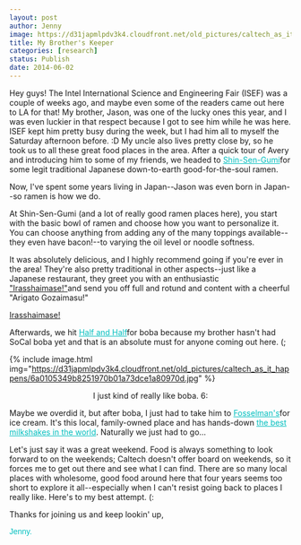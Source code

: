 ```yaml
---
layout: post
author: Jenny
image: https://d31japmlpdv3k4.cloudfront.net/old_pictures/caltech_as_it_happens/6a0105349b8251970b01a3fd1351ca970b.jpg
title: My Brother's Keeper
categories: [research]
status: Publish
date: 2014-06-02
---
```


Hey guys!
The Intel International Science and Engineering Fair (ISEF) was a couple of weeks ago, and maybe even some of the readers came out here to LA for that! My brother, Jason, was one of the lucky ones this year, and I was even luckier in that respect because I got to see him while he was here. ISEF kept him pretty busy during the week, but I had him all to myself the Saturday afternoon before. :D
My uncle also lives pretty close by, so he took us to all these great food places in the area. After a quick tour of Avery and introducing him to some of my friends, we headed to <a href="https://www.shinsengumigroup.com/" style="color: #00bfbf;" target="_blank" title="Shin-Sen-Gumi promo!">Shin-Sen-Gumi</a>for some legit traditional Japanese down-to-earth good-for-the-soul ramen.

Now, I've spent some years living in Japan--Jason was even born in Japan--so ramen is how we do.

At Shin-Sen-Gumi (and a lot of really good ramen places here), you start with the basic bowl of ramen and choose how you want to personalize it. You can choose anything from adding any of the many toppings available--they even have bacon!--to varying the oil level or noodle softness.

It was absolutely delicious, and I highly recommend going if you're ever in the area! They're also pretty traditional in other aspects--just like a Japanese restaurant, they greet you with an enthusiastic <a href="https://www.neiu.edu/sdundis/examples/cook/phrases.htm" target="_self">"Irasshaimase!"</a>and send you off full and rotund and content with a cheerful "Arigato Gozaimasu!"
<p class="asset  asset-audio at-xid-6a0105349b8251970b01a3fd1352b4970b img-responsive"><a class="inline-player" href="https://caltech.typepad.com/files/welcome.mp3">Irasshaimase!</a>
<p class="asset  asset-audio at-xid-6a0105349b8251970b01a3fd1352b4970b img-responsive">Afterwards, we hit <a href="https://www.yelp.com/biz/half-and-half-tea-house-san-gabriel" style="color: #00bfbf;" target="_self">Half and Half</a>for boba because my brother hasn't had SoCal boba yet and that is an absolute must for anyone coming out here. (;


{% include image.html img="https://d31japmlpdv3k4.cloudfront.net/old_pictures/caltech_as_it_happens/6a0105349b8251970b01a73dce1a80970d.jpg" %}
<p class="asset  asset-audio at-xid-6a0105349b8251970b01a3fd1352b4970b img-responsive" style="text-align: center;">I just kind of really like boba. 6:
<p class="asset  asset-audio at-xid-6a0105349b8251970b01a3fd1352b4970b img-responsive" style="text-align: left;">Maybe we overdid it, but after boba, I just had to take him to <a href="https://fosselmans.com/" style="color: #00bfbf;" target="_blank">Fosselman's</a>for ice cream. It's this local, family-owned place and has hands-down <a href="https://www.theguardian.com/lifeandstyle/2009/sep/13/best-foods-in-the-world" style="color: #00bfbf;" target="_blank">the best milkshakes in the world</a>. Naturally we just had to go...

<p class="asset  asset-audio at-xid-6a0105349b8251970b01a3fd1352b4970b img-responsive" style="text-align: left;">Let's just say it was a great weekend. Food is always something to look forward to on the weekends; Caltech doesn't offer board on weekends, so it forces me to get out there and see what I can find. There are so many local places with wholesome, good food around here that four years seems too short to explore it all--especially when I can't resist going back to places I really like. Here's to my best attempt. (:
<p class="asset  asset-audio at-xid-6a0105349b8251970b01a3fd1352b4970b img-responsive" style="text-align: left;">Thanks for joining us and keep lookin' up,
<p class="asset  asset-audio at-xid-6a0105349b8251970b01a3fd1352b4970b img-responsive" style="text-align: left;"><span style="font-family: arial, helvetica, sans-serif; color: #00bfbf;">Jenny.

